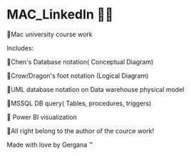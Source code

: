 # MAC_LinkedIn 🍎🔗 <br>
📌Mac university course work <br>

Includes: <br>

📌Chen's Database notation( Conceptual Diagram) <br>

📌Crow/Dragon's foot notation (Logical Diagram) <br>

📌UML database notation on Data warehouse physical model <br>

📌MSSQL DB query( Tables, procedures, triggers) <br>

📌 Power BI visualization <br>

📍All right belong to the author of the cource work! 

Made with love by Gergana &trade;
